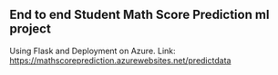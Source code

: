 ## End to end Student Math Score Prediction ml project
Using Flask and Deployment on Azure.
Link: 
https://mathscoreprediction.azurewebsites.net/predictdata
